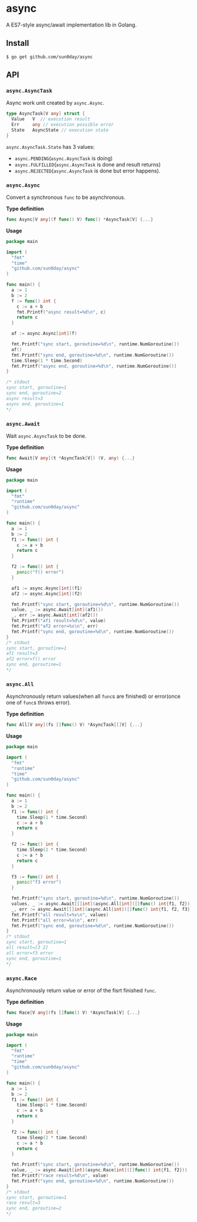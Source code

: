 # async

A ES7-style async/await implementation lib in Golang.

## Install

```shell
$ go get github.com/sun0day/async
```

## API

### `async.AsyncTask`

Async work unit created by `async.Async`. 

```go
type AsyncTask[V any] struct {
  Value   V  // execution result
  Err     any // execution possible error
  State   AsyncState // execution state
}
```

`async.AsyncTask.State` has 3 values: 
- `async.PENDING`(`async.AsyncTask` is doing)
- `async.FULFILLED`(`async.AsyncTask` is done and result returns)
- `async.REJECTED`(`async.AsyncTask` is done but error happens). 

### `async.Async`

Convert a synchronous `func` to be asynchronous.

**Type definition**

```go
func Async[V any](f func() V) func() *AsyncTask[V] {...}
```

**Usage**

```go
package main

import (
  "fmt"
  "time"
  "github.com/sun0day/async"
)

func main() {
  a := 1
  b := 2
  f := func() int {
    c := a + b
    fmt.Printf("async result=%d\n", c)
    return c
  }

  af := async.Async[int](f)

  fmt.Printf("sync start, goroutine=%d\n", runtime.NumGoroutine())
  af()
  fmt.Printf("sync end, goroutine=%d\n", runtime.NumGoroutine())
  time.Sleep(1 * time.Second)
  fmt.Printf("async end, goroutine=%d\n", runtime.NumGoroutine())
}

/* stdout
sync start, goroutine=1
sync end, goroutine=2
async result=3
async end, goroutine=1
*/
```

### `async.Await`

Wait `async.AsyncTask` to be done.

**Type definition**

```go
func Await[V any](t *AsyncTask[V]) (V, any) {...}
```

**Usage**

```go
package main

import (
  "fmt"
  "runtime"
  "github.com/sun0day/async"
)

func main() {
  a := 1
  b := 2
  f1 := func() int {
    c := a + b
    return c
  }

  f2 := func() int {
    panic("f() error")
  }

  af1 := async.Async[int](f1)
  af2 := async.Async[int](f2)

  fmt.Printf("sync start, goroutine=%d\n", runtime.NumGoroutine())
  value, _ := async.Await[int](af1())
  _, err := async.Await[int](af2())
  fmt.Printf("af1 result=%d\n", value)
  fmt.Printf("af2 error=%s\n", err)
  fmt.Printf("sync end, goroutine=%d\n", runtime.NumGoroutine())
}
/* stdout
sync start, goroutine=1
af1 result=3
af2 error=f() error
sync end, goroutine=1
*/
```

### `async.All`

Asynchronously return values(when all `func`s are finished) or error(once one of `func`s throws error).

**Type definition**

```go
func All[V any](fs []func() V) *AsyncTask[[]V] {...}
```

**Usage**

```go
package main

import (
  "fmt"
  "runtime"
  "time"
  "github.com/sun0day/async"
)

func main() {
  a := 1
  b := 2
  f1 := func() int {
    time.Sleep(1 * time.Second)
    c := a + b
    return c
  }

  f2 := func() int {
    time.Sleep(2 * time.Second)
    c := a * b
    return c
  }

  f3 := func() int {
    panic("f3 error")
  }

  fmt.Printf("sync start, goroutine=%d\n", runtime.NumGoroutine())
  values, _ := async.Await[[]int](async.All[int]([]func() int{f1, f2}))
  _, err := async.Await[[]int](async.All[int]([]func() int{f1, f2, f3}))
  fmt.Printf("all result=%v\n", values)
  fmt.Printf("all error=%s\n", err)
  fmt.Printf("sync end, goroutine=%d\n", runtime.NumGoroutine())
}
/* stdout
sync start, goroutine=1
all result=[3 2]
all error=f3 error
sync end, goroutine=1
*/
```

### `async.Race`

Asynchronously return value or error of the fisrt finished `func`.

**Type definition**

```go
func Race[V any](fs []func() V) *AsyncTask[V] {...}
```

**Usage**

```go
package main

import (
  "fmt"
  "runtime"
  "time"
  "github.com/sun0day/async"
)

func main() {
  a := 1
  b := 2
  f1 := func() int {
    time.Sleep(1 * time.Second)
    c := a + b
    return c
  }

  f2 := func() int {
    time.Sleep(2 * time.Second)
    c := a * b
    return c
  }

  fmt.Printf("sync start, goroutine=%d\n", runtime.NumGoroutine())
  value, _ := async.Await[int](async.Race[int]([]func() int{f1, f2}))
  fmt.Printf("race result=%d\n", value)
  fmt.Printf("sync end, goroutine=%d\n", runtime.NumGoroutine())
}
/* stdout
sync start, goroutine=1
race result=3
sync end, goroutine=2
*/
```

